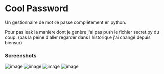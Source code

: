 # Cool Password

Un gestionnaire de mot de passe complètement en python.

Pour pas leak la manière dont je génère j'ai pas push le fichier secret.py du coup.
(pas la peine d'aller regarder dans l'historique j'ai changé depuis biensur)

### Screenshots

![image](https://github.com/user-attachments/assets/65ce9388-79fb-4486-b44a-10af730db688)
![image](https://github.com/user-attachments/assets/f1d2032b-d642-4bab-8992-aa948c975875)
![image](https://github.com/user-attachments/assets/e609bdf0-8c08-4ddd-ae06-495cd8d15f6f)
![image](https://github.com/user-attachments/assets/fb25fdcb-acb3-4915-af73-a5998f7a2718)
